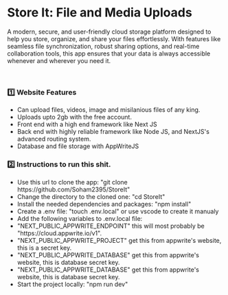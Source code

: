
<h1>Store It: File and Media Uploads</h1>
<p>
A modern, secure, and user-friendly cloud storage platform designed to help you store, organize, and share your files effortlessly. With features like seamless file synchronization, robust sharing options, and real-time collaboration tools, this app ensures that your data is always accessible whenever and wherever you need it.
</p> 

<h3>1️⃣ Website Features</h3>

<ul>
    <li>Can upload files, videos, image and misilanious files of any king.</li>
    <li>Uploads upto 2gb with the free account.</li>
    <li>Front end with a high end framework like Next JS</li>
    <li>Back end with highly reliable framework like Node JS, and NextJS's advanced routing system.</li>
    <li>Database and file storage with AppWriteJS</li>
</ul>

<h3>2️⃣ Instructions to run this shit.</h3>

<ul>
    <li>Use this url to clone the app: "git clone https://github.com/Soham2395/StoreIt"</li>
    <li>Change the directory to the cloned one: "cd StoreIt"</li>
    <li>Install the needed dependencies and packages: "npm install"</li>
    <li>Create a .env file: "touch .env.local" or use vscode to create it manualy</li>
    <li>Add the following variables to .env.local file: 
        <li>"NEXT_PUBLIC_APPWRITE_ENDPOINT" this will most probably be "https://cloud.appwrite.io/v1".</li>
        <li>"NEXT_PUBLIC_APPWRITE_PROJECT" get this from appwrite's website, this is a secret key.</li>
        <li>"NEXT_PUBLIC_APPWRITE_DATABASE" get this from appwrite's website, this is database secret key.</li>
        <li>"NEXT_PUBLIC_APPWRITE_DATABASE" get this from appwrite's website, this is database secret key.</li>
    </li>
    <li>Start the project locally: "npm run dev"</li>
    
</ul>


